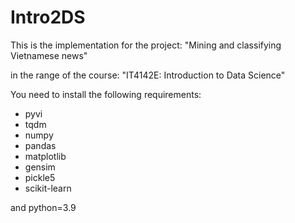 # Intro2DS
This is the implementation for the project: "Mining and classifying Vietnamese news"

in the range of the course: "IT4142E: Introduction to Data Science"

You need to install the following requirements:
- pyvi
- tqdm
- numpy
- pandas
- matplotlib
- gensim
- pickle5
- scikit-learn

and python=3.9
